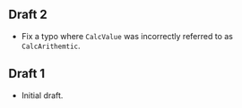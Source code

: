 ## Draft 2

* Fix a typo where `CalcValue` was incorrectly referred to as `CalcArithemtic`.

## Draft 1

* Initial draft.
